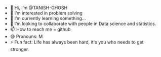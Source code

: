 - 👋 Hi, I’m @TANISH-GHOSH
- 👀 I’m interested in problem solving
- 🌱 I’m currently learning something...
- 💞️ I’m looking to collaborate with people in Data science and statistics.
- 📫 How to reach me = github
- 😄 Pronouns: M
- ⚡ Fun fact: Life has always been hard, it's you who needs to get stronger.

<!---
TANISH-GHOSH/TANISH-GHOSH is a ✨ special ✨ repository because its `README.md` (this file) appears on your GitHub profile.
You can click the Preview link to take a look at your changes.
--->

